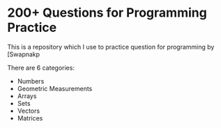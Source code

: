 # 200+ Questions for Programming Practice

This is a repository which I use to practice question for programming by [Swapnakp

There are 6 categories:
* Numbers
* Geometric Measurements
* Arrays
* Sets
* Vectors
* Matrices
